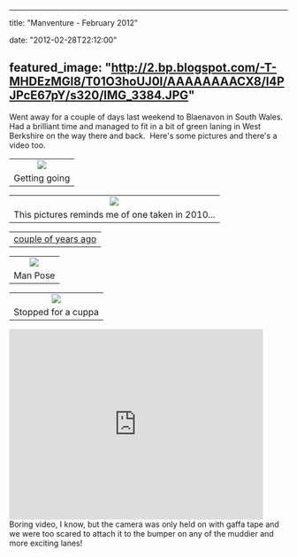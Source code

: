 
---
title: "Manventure - February 2012"

date: "2012-02-28T22:12:00"

featured_image: "http://2.bp.blogspot.com/-T-MHDEzMGl8/T01O3hoUJ0I/AAAAAAAACX8/l4PJPcE67pY/s320/IMG_3384.JPG"
---


Went away for a couple of days last weekend to Blaenavon in South Wales.  Had a brilliant time and managed to fit in a bit of green laning in West Berkshire on the way there and back.  Here's some pictures and there's a video too.

<table align="center" cellpadding="0" cellspacing="0" style="margin-left: auto; margin-right: auto; text-align: center;"><tbody><tr><td style="text-align: center;"><a href="http://2.bp.blogspot.com/-T-MHDEzMGl8/T01O3hoUJ0I/AAAAAAAACX8/l4PJPcE67pY/s1600/IMG_3384.JPG"><img src="/images/manventure-february-2012/IMG_3384.JPG"/></a></td></tr><tr><td style="text-align: center;">Getting going</td></tr></tbody></table>
<table align="center" cellpadding="0" cellspacing="0" style="margin-left: auto; margin-right: auto; text-align: center;"><tbody><tr><td style="text-align: center;"><a href="http://1.bp.blogspot.com/-oaBcl3jTSK4/T01O9D0hyLI/AAAAAAAACYM/OCtGGfK1yNg/s1600/IMG_3395.JPG"><img src="/images/manventure-february-2012/IMG_3395.JPG"/></a></td></tr><tr><td style="text-align: center;">This pictures reminds me of one taken in 2010...</td></tr></tbody></table>
<table align="center" cellpadding="0" cellspacing="0" style="margin-left: auto; margin-right: auto; text-align: center;"><tbody><tr><td style="text-align: center;"><a href="http://blog.danandtheduke.co.uk/2010/03/on-way-to-bristol.html">couple of years ago</a></td></tr></tbody></table>
<table align="center" cellpadding="0" cellspacing="0" style="margin-left: auto; margin-right: auto; text-align: center;"><tbody><tr><td style="text-align: center;"><a href="http://1.bp.blogspot.com/-xw2mVFVPZY0/T01O_S45C2I/AAAAAAAACYU/r9OBcUWJB3w/s1600/IMG_3435.JPG"><img src="/images/manventure-february-2012/IMG_3435.JPG"/></a></td></tr><tr><td style="text-align: center;">Man Pose</td></tr></tbody></table>
<table align="center" cellpadding="0" cellspacing="0" style="margin-left: auto; margin-right: auto; text-align: center;"><tbody><tr><td style="text-align: center;"><a href="http://4.bp.blogspot.com/-8kd2tkiskwY/T01PCYlT5qI/AAAAAAAACYc/PyumY-6HPeU/s1600/IMG_3457.JPG"><img src="/images/manventure-february-2012/IMG_3457.JPG"/></a></td></tr><tr><td style="text-align: center;">Stopped for a cuppa</td></tr></tbody></table>
<iframe allowfullscreen="" frameborder="0" height="344" src="http://www.youtube.com/embed/HDGUIm-EJK0?fs=1" width="459"></iframe>
Boring video, I know, but the camera was only held on with gaffa tape and we were too scared to attach it to the bumper on any of the muddier and more exciting lanes!
